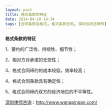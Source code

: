 ```yaml
---
layout: post
title: 格式条款的特征
date: 2014-04-10 14:34
tags: [合同条款及格式, 格式条款合同, 深圳合同法律师]
---
```

<strong>格式条款的特征</strong>

1、要约的广泛性、持续性、细节性；

2、相对方对承诺的无奈性；

3、格式合同缔约的成本较低，效率较高；

4、格式合同条款具有确定性；

5、格式合同缔约双方的经济地位的不平等性。

<a href="http://www.wangpingan.com/">深圳律师咨询</a>：<a href="http://www.wangpingan.com/">http://www.wangpingan.com/</a>

